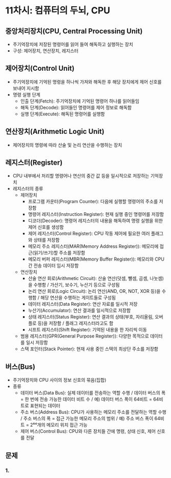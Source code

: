 # 11차시: 컴퓨터의 두뇌, CPU

## 중앙처리장치(CPU, Central Processing Unit)
- 주기억장치에 저장된 명령어를 읽어 들여 해독하고 실행하는 장치
- 구성: 제어장치, 연산장치, 레지스터

## 제어장치(Control Unit)
- 주기억장치에 기억된 명령을 하나씩 가져와 해독한 후 해당 장치에게 제어 신호를 보내어 지시함
- 명령 실행 단계
  - 인출 단계(Fetch): 주기억장치에 기억된 명령어 하나를 읽어들임
  - 해독 단계(Decode): 읽어들인 명령어를 제어 정보로 해독함
  - 실행 단계(Execute): 해독된 명령어를 실행함

## 연산장치(Arithmetic Logic Unit)
- 제어장치의 명령에 따라 산술 및 논리 연산을 수행하는 장치

## 레지스터(Register)
- CPU 내부에서 처리할 명령어나 연산의 중간 값 등을 일시적으로 저장하는 기억장치
- 레지스터의 종류
  - 제어장치
    - 프로그램 카운터(Program Counter): 다음에 실행할 명령어의 주소를 저장함
    - 명령어 레지스터(Instruction Register): 현재 실행 중인 명령어를 저장함
    - 디코더(Decoder): 명령어 레지스터의 내용을 해독하여 명령 실행을 위한 제어 신호를 생성함
    - 제어 레지스터(Control Register): CPU 작동 제어에 필요한 여러 플래그와 상태를 저장함
    - 메모리 주소 레지스터(MAR(Memory Address Register)): 메모리에 접근(읽기/쓰기)할 주소를 저장함
    - 메모리 버퍼 레지스터(MBR(Memory Buffer Register)): 메모리와 CPU 간 전송 데이터 임시 저장함
  - 연산장치
    - 산술 연산 회로(Arithmetic Circuit): 산술 연산(덧셈, 뺄셈, 곱셈, 나눗셈)을 수행함 / 가산기, 보수기, 누산기 등으로 구성됨
    - 논리 연산 회로(Logic Circuit): 논리 연산(AND, OR, NOT, XOR 등)을 수행함 / 해당 연산을 수행하는 게이트들로 구성됨
    - 데이터 레지스터(Data Register): 연산 자료를 일시적 저장
    - 누산기(Accumulator): 연산 결과를 일시적으로 저장함
    - 상태 레지스터(Status Register): 연산 결과의 상태(부호, 자리올림, 오버플로 등)을 저장함 / 플래그 레지스터라고도 함
    - 시프트 레지스터(Shift Register): 기억된 내용을 한 자리씩 이동
  - 범용 레지스터(GPR(General Purpose Register)): 다양한 목적으로 데이터를 일시 저장함
  - 스택 포인터(Stack Pointer): 현재 사용 중인 스택의 최상단 주소를 저장함
 
## 버스(Bus)
- 주기억장치와 CPU 사이의 정보 신호의 묶음(집합)
- 종류
  - 데이터 버스(Data Bus): 실제 데이터를 전송하는 역할 수행 / 데이터 버스의 폭 = 한 번에 전송 가능한 데이터 비트 수 / 예) 데이터 버스 폭이 64비트 = 64비트로 표현되는 데이터
  - 주소 버스(Address Bus): CPU가 사용하는 메모리 주소를 전달하는 역할 수행 / 주소 버스의 폭 = 접근 가능한 메모리 주소의 범위 / 예) 주소 버스 폭이 64비트 = 2⁶⁴개의 메모리 위치 접근 가능
  - 제어 버스(Control Bus): CPU와 다른 장치들 간에 명령, 상태 신호, 제어 신호를 전달

 ## 문제
 ### 1.
